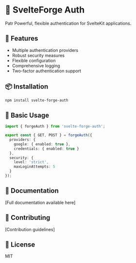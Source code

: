 # 🔐 SvelteForge Auth
Patr
Powerful, flexible authentication for SvelteKit applications.

## 🚀 Features
- Multiple authentication providers
- Robust security measures
- Flexible configuration
- Comprehensive logging
- Two-factor authentication support

## 📦 Installation

```bash
npm install svelte-forge-auth
```

## 🔧 Basic Usage

```typescript
import { forgeAuth } from 'svelte-forge-auth';

export const { GET, POST } = forgeAuth({
  providers: {
    google: { enabled: true },
    credentials: { enabled: true }
  },
  security: {
    level: 'strict',
    maxLoginAttempts: 5
  }
});
```

## 📄 Documentation
[Full documentation available here]

## 🤝 Contributing
[Contribution guidelines]

## 📃 License
MIT
